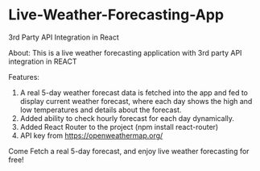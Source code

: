 # Live-Weather-Forecasting-App
3rd Party API Integration in React

About:
This is a live weather forecasting application with 3rd party API integration in REACT

Features:
1) A real 5-day weather forecast data is fetched into the app and fed to display current weather forecast, where each day shows the high and low temperatures and details about the forecast. 
2) Added ability to check hourly forecast for each day dynamically. 
3) Added React Router to the project (npm install react-router) 
4) API key from https://openweathermap.org/ 

Come Fetch a real 5-day forecast, and enjoy live weather forecasting for free!
